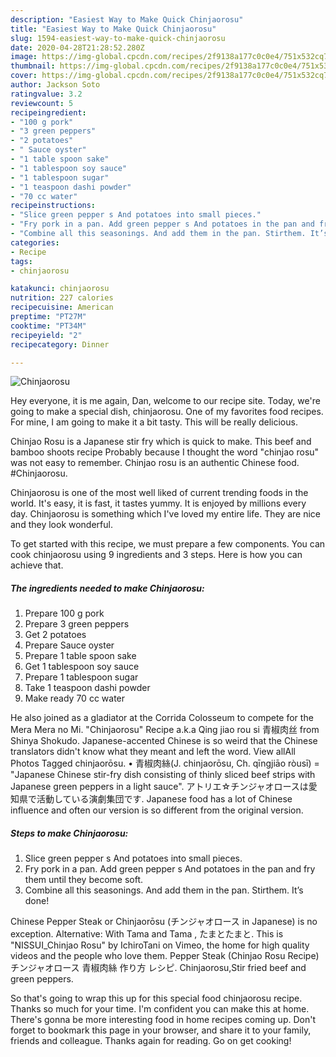 ```yaml
---
description: "Easiest Way to Make Quick Chinjaorosu"
title: "Easiest Way to Make Quick Chinjaorosu"
slug: 1594-easiest-way-to-make-quick-chinjaorosu
date: 2020-04-28T21:28:52.280Z
image: https://img-global.cpcdn.com/recipes/2f9138a177c0c0e4/751x532cq70/chinjaorosu-recipe-main-photo.jpg
thumbnail: https://img-global.cpcdn.com/recipes/2f9138a177c0c0e4/751x532cq70/chinjaorosu-recipe-main-photo.jpg
cover: https://img-global.cpcdn.com/recipes/2f9138a177c0c0e4/751x532cq70/chinjaorosu-recipe-main-photo.jpg
author: Jackson Soto
ratingvalue: 3.2
reviewcount: 5
recipeingredient:
- "100 g pork"
- "3 green peppers"
- "2 potatoes"
- " Sauce oyster"
- "1 table spoon sake"
- "1 tablespoon soy sauce"
- "1 tablespoon sugar"
- "1 teaspoon dashi powder"
- "70 cc water"
recipeinstructions:
- "Slice green pepper s And potatoes into small pieces."
- "Fry pork in a pan. Add green pepper s And potatoes in the pan and fry them until they become soft."
- "Combine all this seasonings. And add them in the pan. Stirthem. It’s done!"
categories:
- Recipe
tags:
- chinjaorosu

katakunci: chinjaorosu 
nutrition: 227 calories
recipecuisine: American
preptime: "PT27M"
cooktime: "PT34M"
recipeyield: "2"
recipecategory: Dinner

---
```



![Chinjaorosu](https://img-global.cpcdn.com/recipes/2f9138a177c0c0e4/751x532cq70/chinjaorosu-recipe-main-photo.jpg)

Hey everyone, it is me again, Dan, welcome to our recipe site. Today, we're going to make a special dish, chinjaorosu. One of my favorites food recipes. For mine, I am going to make it a bit tasty. This will be really delicious.

Chinjao Rosu is a Japanese stir fry which is quick to make. This beef and bamboo shoots recipe Probably because I thought the word &#34;chinjao rosu&#34; was not easy to remember. Chinjao rosu is an authentic Chinese food. #Chinjaorosu.

Chinjaorosu is one of the most well liked of current trending foods in the world. It's easy, it is fast, it tastes yummy. It is enjoyed by millions every day. Chinjaorosu is something which I've loved my entire life. They are nice and they look wonderful.


To get started with this recipe, we must prepare a few components. You can cook chinjaorosu using 9 ingredients and 3 steps. Here is how you can achieve that.

<!--inarticleads1-->

##### The ingredients needed to make Chinjaorosu:

1. Prepare 100 g pork
1. Prepare 3 green peppers
1. Get 2 potatoes
1. Prepare  Sauce oyster
1. Prepare 1 table spoon sake
1. Get 1 tablespoon soy sauce
1. Prepare 1 tablespoon sugar
1. Take 1 teaspoon dashi powder
1. Make ready 70 cc water


He also joined as a gladiator at the Corrida Colosseum to compete for the Mera Mera no Mi. &#34;Chinjaorosu&#34; Recipe a.k.a Qing jiao rou si 青椒肉丝 from Shinya Shokudo. Japanese-accented Chinese is so weird that the Chinese translators didn&#39;t know what they meant and left the word. View allAll Photos Tagged chinjaorōsu. • 青椒肉絲(J. chinjaorōsu, Ch. qīngjiāo ròusī) = &#34;Japanese Chinese stir-fry dish consisting of thinly sliced beef strips with Japanese green peppers in a light sauce&#34;. アトリエ☆チンジャオロースは愛知県で活動している演劇集団です. Japanese food has a lot of Chinese influence and often our version is so different from the original version. 

<!--inarticleads2-->

##### Steps to make Chinjaorosu:

1. Slice green pepper s And potatoes into small pieces.
1. Fry pork in a pan. Add green pepper s And potatoes in the pan and fry them until they become soft.
1. Combine all this seasonings. And add them in the pan. Stirthem. It’s done!


Chinese Pepper Steak or Chinjaorōsu (チンジャオロース in Japanese) is no exception. Alternative: With Tama and Tama , たまとたまと. This is &#34;NISSUI_Chinjao Rosu&#34; by IchiroTani on Vimeo, the home for high quality videos and the people who love them. Pepper Steak (Chinjao Rosu Recipe) チンジャオロース 青椒肉絲 作り方 レシピ. Chinjaorosu,Stir fried beef and green peppers. 

So that's going to wrap this up for this special food chinjaorosu recipe. Thanks so much for your time. I'm confident you can make this at home. There's gonna be more interesting food in home recipes coming up. Don't forget to bookmark this page in your browser, and share it to your family, friends and colleague. Thanks again for reading. Go on get cooking!
